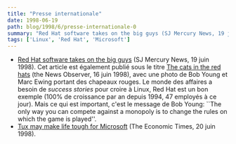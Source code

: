 ```yaml
---
title: "Presse internationale"
date: 1998-06-19
path: blog/1998/6/presse-internationale-0
summary: "Red Hat software takes on the big guys (SJ Mercury News, 19 juin 1998)."
tags: ['Linux', 'Red Hat', 'Microsoft']
---
```


<UL>

<LI><A HREF="http://www.sjmercury.com/business/tech/docs/078480.htm">Red Hat software takes on the big guys</A>
(SJ Mercury News, 19 juin 1998).
Cet article est également publié sous le titre
<A HREF="http://www.news-observer.com/daily/1998/06/16/biz00.html">The cats in the red hats</A> (the News Observer, 16 juin 1998),
avec une photo de Bob Young et Marc Ewing portant des chapeaux rouges.
Le monde des affaires a besoin de <EM>success stories</EM> pour croire
à Linux, Red Hat est un bon exemple (100% de croissance par an depuis
1994, 47 employés à ce jour). Mais ce qui est important, c'est le message
de Bob Young: ``The only way you can compete against a monopoly is to
change the rules on which the game is played''.
<LI><A HREF="http://www.economictimes.com/today/20feat1.htm">Tux may make life tough for Microsoft</A>
(The Economic Times, 20 juin 1998).
</UL>


